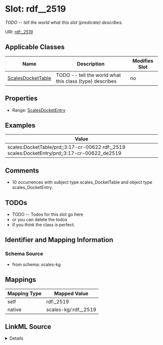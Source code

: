 

# Slot: rdf__2519


_TODO -- tell the world what this slot (predicate) describes._





URI: [rdf:_2519](http://www.w3.org/1999/02/22-rdf-syntax-ns#_2519)



<!-- no inheritance hierarchy -->





## Applicable Classes

| Name | Description | Modifies Slot |
| --- | --- | --- |
| [ScalesDocketTable](../classes/ScalesDocketTable.md) | TODO -- tell the world what this class (type) describes |  no  |







## Properties

* Range: [ScalesDocketEntry](../classes/ScalesDocketEntry.md)






## Examples

| Value |
| --- |
| scales:DocketTable/prd;;3:17-cr-00622 rdf:_2519 scales:DocketEntry/prd;;3:17-cr-00622_de2519 |

## Comments

* 10 occurrences with subject type scales_DocketTable and object type scales_DocketEntry.

## TODOs

* TODO -- Todos for this slot go here
* or you can delete the todos
* if you think the class is perfect.

## Identifier and Mapping Information







### Schema Source


* from schema: scales-kg




## Mappings

| Mapping Type | Mapped Value |
| ---  | ---  |
| self | rdf:_2519 |
| native | scales-kg/:rdf__2519 |




## LinkML Source

<details>
```yaml
name: rdf__2519
description: TODO -- tell the world what this slot (predicate) describes.
todos:
- TODO -- Todos for this slot go here
- or you can delete the todos
- if you think the class is perfect.
comments:
- 10 occurrences with subject type scales_DocketTable and object type scales_DocketEntry.
examples:
- value: scales:DocketTable/prd;;3:17-cr-00622 rdf:_2519 scales:DocketEntry/prd;;3:17-cr-00622_de2519
from_schema: scales-kg
rank: 1000
slot_uri: rdf:_2519
alias: rdf__2519
domain_of:
- scales_DocketTable
range: scales_DocketEntry

```
</details>